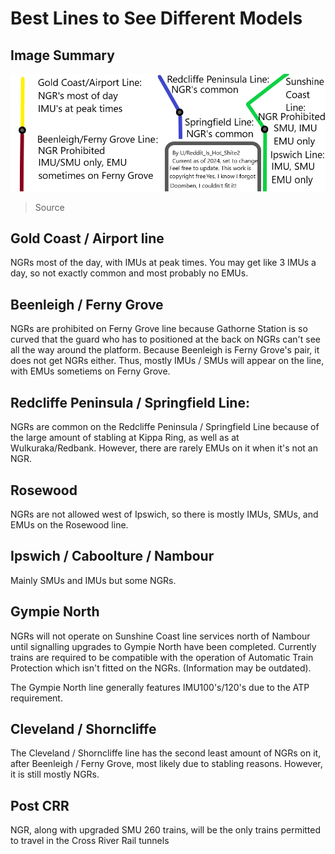 # Best Lines to See Different Models

## Image Summary

![Train Guide](../media/train_guide.png)

> Source

## Gold Coast / Airport line

NGRs most of the day, with IMUs at peak times. You may get like 3 IMUs a day, so not exactly common and most probably no EMUs.

## Beenleigh / Ferny Grove

NGRs are prohibited on Ferny Grove line because Gathorne Station is so curved that the guard who has to positioned at the back on NGRs can't see all the way around the platform. Because Beenleigh is Ferny Grove's pair, it does not get NGRs either. Thus, mostly IMUs / SMUs will appear on the line, with EMUs sometiems on Ferny Grove.

## Redcliffe Peninsula / Springfield Line:

NGRs are common on the Redcliffe Peninsula / Springfield Line because of the large amount of stabling at Kippa Ring, as well as at Wulkuraka/Redbank. However, there are rarely EMUs on it when it's not an NGR.

## Rosewood

NGRs are not allowed west of Ipswich, so there is mostly IMUs, SMUs, and EMUs on the Rosewood line.

## Ipswich / Caboolture / Nambour

Mainly SMUs and IMUs but some NGRs.

## Gympie North

NGRs will not operate on Sunshine Coast line services north of Nambour until signalling upgrades to Gympie North have been completed. Currently trains are required to be compatible with the operation of Automatic Train Protection which isn't fitted on the NGRs. (Information may be outdated).

The Gympie North line generally features IMU100's/120's due to the ATP requirement.

## Cleveland / Shorncliffe

The Cleveland / Shorncliffe line has the second least amount of NGRs on it, after Beenleigh / Ferny Grove, most likely due to stabling reasons. However, it is still mostly NGRs.

## Post CRR

NGR, along with upgraded SMU 260 trains, will be the only trains permitted to travel in the Cross River Rail tunnels
